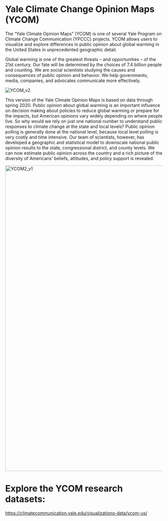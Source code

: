 # Yale Climate Change Opinion Maps (YCOM)


The “Yale Climate Opinion Maps” (YCOM) is one of several Yale Program on Climate Change Communication (YPCCC) projects. YCOM allows users to visualize and explore differences in public opinion about global warming in the United States in unprecedented geographic detail.

Global warming is one of the greatest threats – and opportunities – of the 21st century. Our fate will be determined by the choices of 7.4 billion people and counting. We are social scientists studying the causes and consequences of public opinion and behavior. We help governments, media, companies, and advocates communicate more effectively. 

![YCOM_v2](https://user-images.githubusercontent.com/50230767/154764973-ff6bd03a-a6c7-4229-90e3-886a30fc370a.PNG)


This version of the Yale Climate Opinion Maps is based on data through spring 2020. Public opinion about global warming is an important influence on decision making about policies to reduce global warming or prepare for the impacts, but American opinions vary widely depending on where people live. So why would we rely on just one national number to understand public responses to climate change at the state and local levels? Public opinion polling is generally done at the national level, because local level polling is very costly and time intensive. Our team of scientists, however, has developed a geographic and statistical model to downscale national public opinion results to the state, congressional district, and county levels. We can now estimate public opinion across the country and a rich picture of the diversity of Americans’ beliefs, attitudes, and policy support is revealed.

<img width="978" alt="YCOM2_v1" src="https://user-images.githubusercontent.com/50230767/154765012-d98ccff5-9762-4042-9c58-214cca2a3213.png">



# Explore the YCOM research datasets:
https://climatecommunication.yale.edu/visualizations-data/ycom-us/

